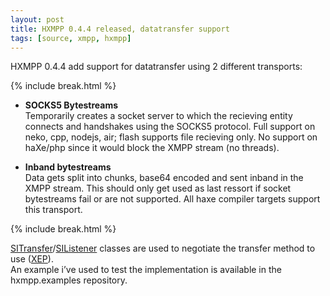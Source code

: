 ```yaml
---
layout: post
title: HXMPP 0.4.4 released, datatransfer support
tags: [source, xmpp, hxmpp]
---
```

HXMPP 0.4.4 add support for datatransfer using 2 different transports: 
 
{% include break.html %}

* **SOCKS5 Bytestreams**  
 Temporarily creates a socket server to which the recieving entity connects and handshakes using the SOCKS5 protocol.
 Full support on neko, cpp, nodejs, air; flash supports file recieving only.
 No support on haXe/php since it would block the XMPP stream (no threads).

* **Inband bytestreams**  
 Data gets split into chunks, base64 encoded and sent inband in the XMPP stream.
 This should only get used as last ressort if socket bytestreams fail or are not supported.
 All haxe compiler targets support this transport.

{% include break.html %}

[SITransfer](http://hxmpp.disktree.net/doc/api/types/jabber/data/SITransfer.html)/[SIListener](http://hxmpp.disktree.net/doc/api/types/jabber/data/SIListener.html) classes are used to negotiate the transfer method to use ([XEP](http://xmpp.org/extensions/xep-0096.html)).  
An example i’ve used to test the implementation is available in the hxmpp.examples repository.
